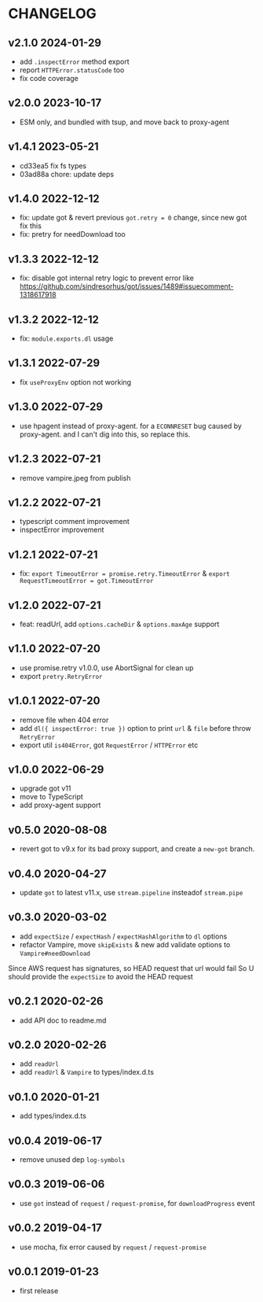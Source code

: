 # CHANGELOG

## v2.1.0 2024-01-29

- add `.inspectError` method export
- report `HTTPError.statusCode` too
- fix code coverage

## v2.0.0 2023-10-17

- ESM only, and bundled with tsup, and move back to proxy-agent

## v1.4.1 2023-05-21

- cd33ea5 fix fs types
- 03ad88a chore: update deps

## v1.4.0 2022-12-12

- fix: update got & revert previous `got.retry = 0` change, since new got fix this
- fix: pretry for needDownload too

## v1.3.3 2022-12-12

- fix: disable got internal retry logic to prevent error like https://github.com/sindresorhus/got/issues/1489#issuecomment-1318617918

## v1.3.2 2022-12-12

- fix: `module.exports.dl` usage

## v1.3.1 2022-07-29

- fix `useProxyEnv` option not working

## v1.3.0 2022-07-29

- use hpagent instead of proxy-agent. for a `ECONNRESET` bug caused by proxy-agent. and I can't dig into this, so replace this.

## v1.2.3 2022-07-21

- remove vampire.jpeg from publish

## v1.2.2 2022-07-21

- typescript comment improvement
- inspectError improvement

## v1.2.1 2022-07-21

- fix: `export TimeoutError = promise.retry.TimeoutError` & `export RequestTimeoutError = got.TimeoutError`

## v1.2.0 2022-07-21

- feat: readUrl, add `options.cacheDir` & `options.maxAge` support

## v1.1.0 2022-07-20

- use promise.retry v1.0.0, use AbortSignal for clean up
- export `pretry.RetryError`

## v1.0.1 2022-07-20

- remove file when 404 error
- add `dl({ inspectError: true })` option to print `url` & `file` before throw `RetryError`
- export util `is404Error`, got `RequestError` / `HTTPError` etc

## v1.0.0 2022-06-29

- upgrade got v11
- move to TypeScript
- add proxy-agent support

## v0.5.0 2020-08-08

- revert got to v9.x for its bad proxy support, and create a `new-got` branch.

## v0.4.0 2020-04-27

- update `got` to latest v11.x, use `stream.pipeline` insteadof `stream.pipe`

## v0.3.0 2020-03-02

- add `expectSize` / `expectHash` / `expectHashAlgorithm` to `dl` options
- refactor Vampire, move `skipExists` & new add validate options to `Vampire#needDownload`

Since AWS request has signatures, so HEAD request that url would fail
So U should provide the `expectSize` to avoid the HEAD request

## v0.2.1 2020-02-26

- add API doc to readme.md

## v0.2.0 2020-02-26

- add `readUrl`
- add `readUrl` & `Vampire` to types/index.d.ts

## v0.1.0 2020-01-21

- add types/index.d.ts

## v0.0.4 2019-06-17

- remove unused dep `log-symbols`

## v0.0.3 2019-06-06

- use `got` instead of `request` / `request-promise`, for `downloadProgress` event

## v0.0.2 2019-04-17

- use mocha, fix error caused by `request` / `request-promise`

## v0.0.1 2019-01-23

- first release
